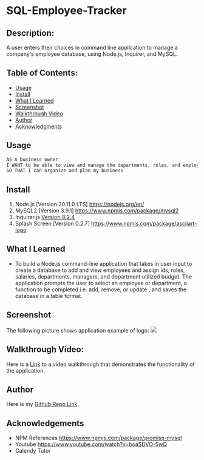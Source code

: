 # SQL-Employee-Tracker

## Description:
A user enters their choices in command line application to manage a company's employee database, using Node.js, Inquirer, and MySQL.

## Table of Contents:
- [Usage](#Usage)
- [Install](#Install)
- [What I Learned](#What-I-Learned)
- [Screenshot](#Screeshot)
- [Walkthrough Video](#Walkthrough-Video)
- [Author](#Author)
- [Acknowledgments](#Acknowledgments)

## Usage
```md
AS A business owner
I WANT to be able to view and manage the departments, roles, and employees in my company
SO THAT I can organize and plan my business
```
## Install
1. Node.js [Version 20.11.0 LTS] https://nodejs.org/en/
2. MySQL2 [Version 3.9.1] https://www.npmjs.com/package/mysql2
3. Inquirer.js [Version 8.2.4](https://www.npmjs.com/package/inquirer/v/8.2.4)
4. Splash Screen [Version 0.2.7] https://www.npmjs.com/package/asciiart-logo

## What I Learned
- To build a Node.js command-line application that takes in user input to create a database to add and view employees and assign ids, roles, salaries, departments, managers, and department utilized budget. The application prompts the user to select an employee or department, a function to be completed i.e. add, remove, or update , and saves the database in a table format. 

## Screenshot
The following picture shows application example of logo:
![](./examples/logo-sample.jpeg)

## Walkthrough Video:
Here is a <a href="https://drive.google.com/file/d/1tDCwJYoW2IlsRZp58e2KCShYssqWBdxI/view" target="_blank">Link</a> to a video walkthrough that demonstrates the functionality of the application.

## Author
Here is my <a href="https://github.com/arielRvaldez/SQL-Employee-Tracker.git" target="_blank">Github Repo Link</a>.

## Acknowledgements
- NPM References https://www.npmjs.com/package/promise-mysql
- Youtube https://www.youtube.com/watch?v=boaSDVO-5wQ
- Calendy Tutor